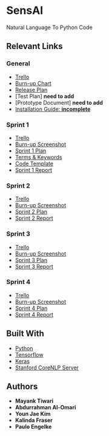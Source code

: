 # SensAI

Natural Language To Python Code

## Relevant Links
### General
* [Trello](https://trello.com/sensai2/)
* [Burn-up Chart](https://docs.google.com/spreadsheets/d/1-no5jMAPhYckbld5VY1-CxRp45zfUTDW2MIIGRBSKGo/edit?usp=sharing)
* [Release Plan](https://docs.google.com/document/d/1PnQBH3M0vnkfXDqgluvsZLfLDADqtbxs5rIGLVJNkdU/edit)
* [Test Plan] **need to add**
* [Prototype Document] **need to add**
* [Installation Guide: **incomplete**](https://docs.google.com/document/d/1lSAKKJjCutTu1c5SNKRkqiqedMBljeD5OgrBP0KqaZ4/edit)

### Sprint 1
* [Trello](https://trello.com/b/6yXcGGpN/sensai-sprint-1)
* [Burn-up  Screenshot](https://i.imgur.com/hvjOuwp.png)
* [Sprint 1 Plan](https://docs.google.com/document/d/1sLTQE-rI-_qxJNKBSWVPxF7cRm3oifGqMlpOAyrX8u8/edit)
* [Terms & Keywords](https://docs.google.com/document/d/1Ah3AqQb36oCrMr_54uC-JOIczbBZ8lTv_LNd5vcvINk/edit?usp=sharing)
* [Code Template](https://docs.google.com/document/d/13JOIHOeOXtfOXS8392akKrNsgpYufnCAihDSd9LW2Ys/edit?usp=sharing)
* [Sprint 1 Report](https://docs.google.com/document/d/1Ea1ecsBcdVsKYR34MjuxlErfJHIzPC3oWbQ7KMjYHP0/edit)

### Sprint 2
* [Trello](https://trello.com/b/1esOdR71/sensai-sprint-2)
* [Burn-up Screenshot](https://i.imgur.com/42ojZwS.png)
* [Sprint 2 Plan](https://docs.google.com/document/d/1aL8AUe_HQZ2c0UczG3pkW76Pl1PnJ2HBX32Y9nx-WmY/edit)
* [Sprint 2 Report](https://docs.google.com/document/d/15ccOsTAzRa2vY6o-q0IodE00yRj1Vm42Mo7kZp2fSUU/edit)

### Sprint 3
* [Trello](https://trello.com/b/JBnAKGZq/sensai-sprint-3)
* [Burn-up Screenshot](https://i.imgur.com/EFemJIs.png)
* [Sprint 3 Plan](https://docs.google.com/document/d/1zH1EohfEB4GRL9fVTApgNAI5k_VZOzpy766LPRkEpiw/edit?usp=sharing)
* [Sprint 3 Report](https://docs.google.com/document/d/1NB3cZClAcjdDBIRZ8BAmIrD0s8M51vtX-2x83EcgN5g/edit)

### Sprint 4
* [Trello](https://trello.com/b/rMrqLKJU/sensai-sprint-4)
* [Burn-up Screenshot](https://i.imgur.com/8heSkg5.png)
* [Sprint 4 Plan](https://docs.google.com/document/d/1F5rbYP57I-tDSCW2GowMNcaH99ioAl8CStz3iqhm10c/edit)
* [Sprint 4 Report](https://docs.google.com/document/d/1FZqNVcip5C8NA6KsIHgUX5CgzUAgSgF8eyrp2kkUmvI/edit)

## Built With

* [Python](https://www.python.org/)
* [Tensorflow](https://www.tensorflow.org/)
* [Keras](https://keras.io/)
* [Stanford CoreNLP Server](https://stanfordnlp.github.io/CoreNLP/corenlp-server.html)

## Authors

* **Mayank Tiwari**
* **Abdurrahman Al-Omari**
* **Youn Jae Kim**
* **Kalinda Fraser**
* **Paulo Engelke**

